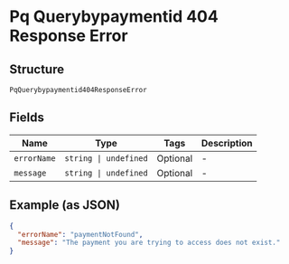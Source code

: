 
# Pq Querybypaymentid 404 Response Error

## Structure

`PqQuerybypaymentid404ResponseError`

## Fields

| Name | Type | Tags | Description |
|  --- | --- | --- | --- |
| `errorName` | `string \| undefined` | Optional | - |
| `message` | `string \| undefined` | Optional | - |

## Example (as JSON)

```json
{
  "errorName": "paymentNotFound",
  "message": "The payment you are trying to access does not exist."
}
```

